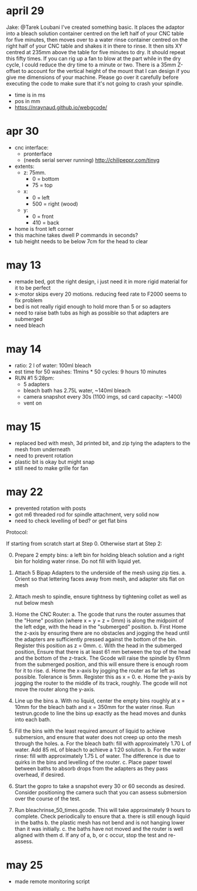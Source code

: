 april 29
===
Jake:
@Tarek Loubani I've created something basic. It places the adaptor into a bleach solution container centred on the left half of your CNC table for five minutes, then moves over to a water rinse container centred on the right half of your CNC table and shakes it in there to rinse. It then sits XY centred at 235mm above the table for five minutes to dry. It should repeat this fifty times. If you can rig up a fan to blow at the part while in the dry cycle, I could reduce the dry time to a minute or two. There is a 35mm Z-offset to account for the vertical height of the mount that I can design if you give me dimensions of your machine. Please go over it carefully before executing the code to make sure that it's not going to crash your spindle.

* time is in ms
* pos in mm
* https://nraynaud.github.io/webgcode/

apr 30
====
* cnc interface:
	* pronterface
	* (needs serial server running) http://chilipeppr.com/tinyg
* extents:
	* z: 75mm.
		* 0 = bottom
		* 75 = top
	* x:
		* 0 = left
		* 500 = right (wood)
	* y:
		* 0 = front
		* 410 = back
* home is front left corner
* this machine takes dwell P commands in seconds?
* tub height needs to be below 7cm for the head to clear

may 13
=======
* remade bed, got the right design, i just need it in more rigid material for it to be perfect
* x-motor skips every 20 motions. reducing feed rate to F2000 seems to fix problem
* bed is not really rigid enough to hold more than 5 or so adapters
* need to raise bath tubs as high as possible so that adapters are submerged
* need bleach

may 14
====
* ratio: 2 l of water: 100ml bleach
* est time for 50 washes: 11mins * 50 cycles: 9 hours 10 minutes
* RUN #1 5:28pm:
	* 5 adapters
	* bleach bath has 2.75L water, ~140ml bleach
	* camera snapshot every 30s (1100 imgs, sd card capacity: ~1400)
	* vent on

may 15
====

* replaced bed with mesh, 3d printed bit, and zip tying the adapters to the mesh from underneath
* need to prevent rotation
* plastic bit is okay but might snap
* still need to make grille for fan

may 22
====
* prevented rotation with posts
* got m6 threaded rod for spindle attachment, very solid now
* need to check levelling of bed? or get flat bins

Protocol:

If starting from scratch start at Step 0. Otherwise start at Step 2:

0. Prepare 2 empty bins: a left bin for holding bleach solution and a right bin for holding water rinse. Do not fill with liquid yet.

1. Attach 5 Bipap Adapters to the underside of the mesh using zip ties.
	a. Orient so that lettering faces away from mesh, and adapter sits flat on mesh

2. Attach mesh to spindle, ensure tightness by tightening collet as well as nut below mesh

3. Home the CNC Router:
	a. The gcode that runs the router assumes that the "Home" position (where x = y = z = 0mm) is along the midpoint of the left edge, with the head in the "submerged" position.
	b. First Home the z-axis by ensuring there are no obstacles and jogging the head until the adapters are sufficiently pressed against the bottom of the bin. Register this position as z = 0mm.
	c. With the head in the submerged position, Ensure that there is at least 61 mm between the top of the head and the bottom of the z-track. The Gcode will raise the spindle by 61mm from the submerged position, and this will ensure there is enough room for it to rise.
	d. Home the x-axis by jogging the router as far left as possible. Tolerance is 5mm. Register this as x = 0.
	e. Home the y-axis by jogging the router to the middle of its track, roughly. The gcode will not move the router along the y-axis.

4. Line up the bins
	a. With no liquid, center the empty bins roughly at x = 10mm for the bleach bath and x = 350mm for the water rinse. Run testrun.gcode to line the bins up exactly as the head moves and dunks into each bath.

5. Fill the bins with the least required amount of liquid to achieve submersion, and ensure that water does not creep up onto the mesh through the holes.
	a. For the bleach bath: fill with approximately 1.70 L of water. Add 85 mL of bleach to achieve a 1:20 solution.
	b. For the water rinse: fill with approximately 1.75 L of water. The difference is due to quirks in the bins and levelling of the router.
	c. Place paper towel between baths to absorb drops from the adapters as they pass overhead, if desired.

6. Start the gopro to take a snapshot every 30 or 60 seconds as desired. Consider positioning the camera such that you can assess submersion over the course of the test.

7. Run bleachrinse_50_times.gcode. This will take approximately 9 hours to complete. Check periodically to ensure that
	a. there is still enough liquid in the baths
	b. the plastic mesh has not bend and is not hanging lower than it was initially.
	c. the baths have not moved and the router is well aligned with them
	d. If any of a, b, or c occur, stop the test and re-assess.

may 25
====

* made remote monitoring script
